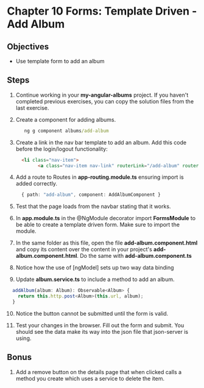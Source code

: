 # Chapter 10 Forms: Template Driven - Add Album

## Objectives

- Use template form to add an album

## Steps

1. Continue working in your **my-angular-albums** project. If you haven't completed previous exercises, you can copy the solution files from the last exercise.

1. Create a component for adding albums.

   ```bat
      ng g component albums/add-album
   ```

1. Create a link in the nav bar template to add an album. Add this code before the login/logout functionality:
    ```html 
      <li class="nav-item">
            <a class="nav-item nav-link" routerLink="/add-album" routerLinkActive="active">Add Album</a></li>
    ```

1. Add a route to Routes in **app-routing.module.ts** ensuring import is added correctly.

   ```typescript
     { path: "add-album", component: AddAlbumComponent }
   ```

8. Test that the page loads from the navbar stating that it works.

9. In **app.module.ts** in the @NgModule decorator import **FormsModule** to be able to create a template driven form. Make sure to import the module.

10. In the same folder as this file, open the file **add-album.component.html** and copy its content over the content in your project's **add-album.component.html**. Do the same with **add-album.component.ts**

11. Notice how the use of [ngModel] sets up two way data binding

12. Update **album.service.ts** to include a method to add an album.

  ```typescript
    addAlbum(album: Album): Observable<Album> {
      return this.http.post<Album>(this.url, album);
    }
  ```

10. Notice the button cannot be submitted until the form is valid.

11. Test your changes in the browser. Fill out the form and submit. You should see the data make its way into the json file that json-server is using.

## Bonus

1.  Add a remove button on the details page that when clicked calls a method you create which uses a service to delete the item.
